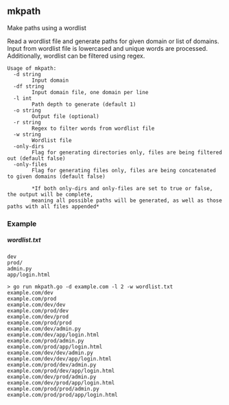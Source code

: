 mkpath
------
Make paths using a wordlist

Read a wordlist file and generate paths for given domain or list of domains.
Input from wordlist file is lowercased and unique words are processed. Additionally, wordlist can be
filtered using regex. 

```
Usage of mkpath:
  -d string
    	Input domain
  -df string
    	Input domain file, one domain per line
  -l int
    	Path depth to generate (default 1)
  -o string
    	Output file (optional)
  -r string
    	Regex to filter words from wordlist file
  -w string
    	Wordlist file
  -only-dirs
        Flag for generating directories only, files are being filtered out (default false)
  -only-files
        Flag for generating files only, files are being concatenated to given domains (default false)
        
        *If both only-dirs and only-files are set to true or false, the output will be complete,
        meaning all possible paths will be generated, as well as those paths with all files appended*
```

### Example

##### wordlist.txt
```
dev
prod/
admin.py
app/login.html

```
```shell script
> go run mkpath.go -d example.com -l 2 -w wordlist.txt
example.com/dev
example.com/prod
example.com/dev/dev
example.com/prod/dev
example.com/dev/prod
example.com/prod/prod
example.com/dev/admin.py
example.com/dev/app/login.html
example.com/prod/admin.py
example.com/prod/app/login.html
example.com/dev/dev/admin.py
example.com/dev/dev/app/login.html
example.com/prod/dev/admin.py
example.com/prod/dev/app/login.html
example.com/dev/prod/admin.py
example.com/dev/prod/app/login.html
example.com/prod/prod/admin.py
example.com/prod/prod/app/login.html

```
